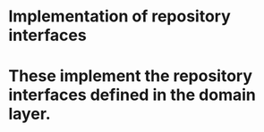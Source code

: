 # Implementation of repository interfaces
# These implement the repository interfaces defined in the domain layer.